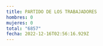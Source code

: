 ```yaml
---
title: PARTIDO DE LOS TRABAJADORES
hombres: 0
mujeres: 0
total: "6857"
fecha: 2022-12-16T02:56:16.929Z
---
```

